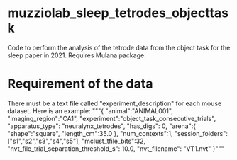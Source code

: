 # muzziolab_sleep_tetrodes_objecttask
 Code to perform the analysis of the tetrode data from the object task for the sleep paper in 2021. Requires Mulana package.

# Requirement of the data
There must be a text file called "experiment_description" for each mouse dataset. Here is an example:
"""{
	"animal":"ANIMAL001",
	"imaging_region":"CA1",
	"experiment":"object_task_consecutive_trials",
	"apparatus_type": "neuralynx_tetrodes",
	"has_digs": 0,
	"arena":{
		"shape":"square",
		"length_cm":35.0
	},
	"num_contexts":1,
	"session_folders":["s1","s2","s3","s4","s5"],
	"mclust_tfile_bits":32,
	"nvt_file_trial_separation_threshold_s": 10.0,
	"nvt_filename": "VT1.nvt"
}"""

